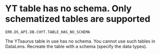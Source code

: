 # YT table has no schema. Only schematized tables are supported

`ERR.DS_API.DB.CHYT.TABLE_HAS_NO_SCHEMA`

The YTsaurus table in use has no schema. You cannot use such tables in DataLens. Recreate the table with a schema (specify the data types).
